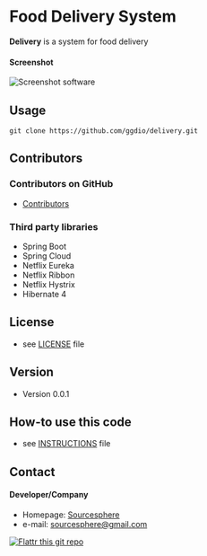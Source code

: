 Food Delivery System
======
**Delivery** is a system for food delivery

#### Screenshot
![Screenshot software](http://url/screenshot-software.png "screenshot software")

## Usage
```
git clone https://github.com/ggdio/delivery.git
```

## Contributors

### Contributors on GitHub
* [Contributors](https://github.com/ggdio/delivery/graphs/contributors)

### Third party libraries
* Spring Boot
* Spring Cloud
* Netflix Eureka
* Netflix Ribbon
* Netflix Hystrix
* Hibernate 4

## License 
* see [LICENSE](https://github.com/ggdio/delivery/blob/master/LICENSE.md) file

## Version 
* Version 0.0.1

## How-to use this code
* see [INSTRUCTIONS](https://github.com/ggdio/delivery/blob/master/INSTRUCTIONS.md) file

## Contact
#### Developer/Company
* Homepage: [Sourcesphere](http://sourcesphere.com.br)
* e-mail: sourcesphere@gmail.com

[![Flattr this git repo](http://api.flattr.com/button/flattr-badge-large.png)](https://flattr.com/submit/auto?user_id=ggdio&url=https://github.com/ggdio/delivery&title=delivery&language=&tags=github&category=software) 
